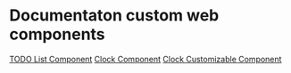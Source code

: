 # Documentaton custom web components
[TODO List Component](./README-todo-component.md)
[Clock Component](./README-clock-component.md)
[Clock Customizable Component](./README-clock-customizable-component.md)

